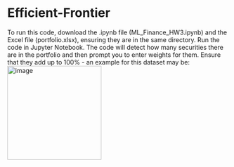 # Efficient-Frontier

To run this code, download the .ipynb file (ML_Finance_HW3.ipynb) and the Excel file (portfolio.xlsx), ensuring they are in the same directory. Run the code in Jupyter Notebook. The code will detect how many securities there are in the portfolio and then prompt you to enter weights for them. Ensure that they add up to 100% - an example for this dataset may be: 
<img width="214" alt="image" src="https://github.com/user-attachments/assets/e02cee88-ceab-4518-8130-50f96b771c5d">
